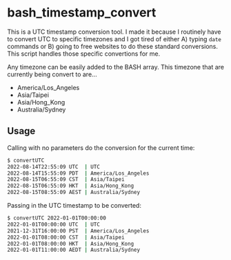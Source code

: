 # bash_timestamp_convert

This is a UTC timestamp conversion tool. I made it because I routinely have to convert UTC to specific timezones and I got tired of either A) typing `date` commands or B) going to free websites to do these standard conversions. This script handles those specific convertions for me.

Any timezone can be easily added to the BASH array. This timezone that are currently being convert to are...

- America/Los_Angeles
- Asia/Taipei
- Asia/Hong_Kong
- Australia/Sydney

## Usage

Calling with no parameters do the conversion for the current time:

```sh
$ convertUTC
2022-08-14T22:55:09 UTC  | UTC
2022-08-14T15:55:09 PDT  | America/Los_Angeles
2022-08-15T06:55:09 CST  | Asia/Taipei
2022-08-15T06:55:09 HKT  | Asia/Hong_Kong
2022-08-15T08:55:09 AEST | Australia/Sydney
```

Passing in the UTC timestamp to be converted:

```sh
$ convertUTC 2022-01-01T00:00:00
2022-01-01T00:00:00 UTC  | UTC
2021-12-31T16:00:00 PST  | America/Los_Angeles
2022-01-01T08:00:00 CST  | Asia/Taipei
2022-01-01T08:00:00 HKT  | Asia/Hong_Kong
2022-01-01T11:00:00 AEDT | Australia/Sydney
```

